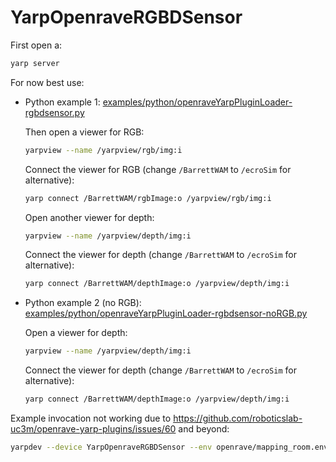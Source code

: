 # YarpOpenraveRGBDSensor

First open a:
```bash
yarp server
```

For now best use:
- Python example 1: [examples/python/openraveYarpPluginLoader-rgbdsensor.py](../../../examples/python/openraveYarpPluginLoader-rgbdsensor.py)
   
   Then open a viewer for RGB:
   ```bash
   yarpview --name /yarpview/rgb/img:i
   ```
   Connect the viewer for RGB (change `/BarrettWAM` to `/ecroSim` for alternative):
   ```bash
   yarp connect /BarrettWAM/rgbImage:o /yarpview/rgb/img:i
   ```
   Open another viewer for depth:
   ```bash
   yarpview --name /yarpview/depth/img:i
   ```
   Connect the viewer for depth (change `/BarrettWAM` to `/ecroSim` for alternative):
   ```bash
   yarp connect /BarrettWAM/depthImage:o /yarpview/depth/img:i
   ```

- Python example 2 (no RGB): [examples/python/openraveYarpPluginLoader-rgbdsensor-noRGB.py](../../../examples/python/openraveYarpPluginLoader-rgbdsensor-noRGB.py)

   Open a viewer for depth:
   ```bash
   yarpview --name /yarpview/depth/img:i
   ```
   Connect the viewer for depth (change `/BarrettWAM` to `/ecroSim` for alternative):
   ```bash
   yarp connect /BarrettWAM/depthImage:o /yarpview/depth/img:i
   ```

Example invocation not working due to https://github.com/roboticslab-uc3m/openrave-yarp-plugins/issues/60 and beyond:
```bash
yarpdev --device YarpOpenraveRGBDSensor --env openrave/mapping_room.env.xml --robotIndex 0 --depthSensorIndex 0 --rgbSensorIndex 1 --view --name /robot
```
